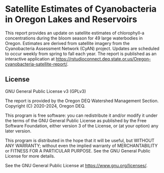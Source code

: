 # Satellite Estimates of Cyanobacteria in Oregon Lakes and Reservoirs

This report provides an update on satellite estimates of chlorophyll-a concentrations during the bloom season for 49 large waterbodies in Oregon. Estimates are derived from satellite imagery from the Cyanobacteria Assessment Network (CyAN) project. Updates are scheduled to occur weekly from spring to fall each year. The report is published as an interactive application at https://rstudioconnect.deq.state.or.us/Oregon-cyanobacteria-satellite-report/.



## License
GNU General Public License v3 (GPLv3)

The report is provided by the Oregon DEQ Watershed Management Section. Copyright (C) 2020-2024, Oregon DEQ.

This program is free software: you can redistribute it and/or modify it under the terms of the GNU General Public License as published by the Free Software Foundation, either version 3 of the License, or (at your option) any later version.

This program is distributed in the hope that it will be useful, but WITHOUT ANY WARRANTY; without even the implied warranty of MERCHANTABILITY or FITNESS FOR A PARTICULAR PURPOSE. See the GNU General Public License for more details.

See the GNU General Public License at https://www.gnu.org/licenses/.
